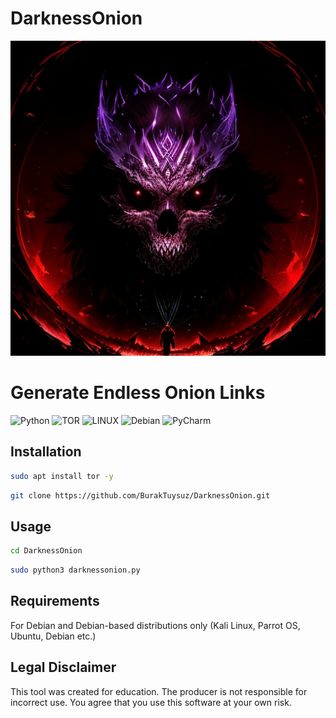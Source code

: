 # DarknessOnion

![Logo](darknesslogo.png)


# Generate Endless Onion Links

![Python](https://img.shields.io/badge/python-3670A0?style=for-the-badge&logo=python&logoColor=ffdd54) ![TOR](https://img.shields.io/badge/tor-%237E4798.svg?style=for-the-badge&logo=tor-project&logoColor=white) ![LINUX](https://img.shields.io/badge/Linux-FCC624?style=for-the-badge&logo=linux&logoColor=black) ![Debian](https://img.shields.io/badge/Debian-D70A53?style=for-the-badge&logo=debian&logoColor=white) ![PyCharm](https://img.shields.io/badge/pycharm-143?style=for-the-badge&logo=pycharm&logoColor=black&color=black&labelColor=green)

## Installation

```bash
sudo apt install tor -y
```

```bash
git clone https://github.com/BurakTuysuz/DarknessOnion.git
```

## Usage

```bash
cd DarknessOnion
```

```bash
sudo python3 darknessonion.py
```


## Requirements

For Debian and Debian-based distributions only
(Kali Linux, Parrot OS, Ubuntu, Debian etc.)


## Legal Disclaimer


This tool was created for education. The producer is not responsible for incorrect use. You agree that you use this software at your own risk. 
